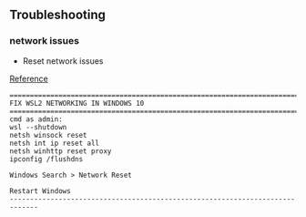 

## Troubleshooting

### network issues

- Reset network issues

[Reference](https://github.com/microsoft/WSL/issues/5336#issuecomment-653881695)

~~~
=============================================================================
FIX WSL2 NETWORKING IN WINDOWS 10
=============================================================================
cmd as admin:
wsl --shutdown
netsh winsock reset
netsh int ip reset all
netsh winhttp reset proxy
ipconfig /flushdns

Windows Search > Network Reset

Restart Windows
-----------------------------------------------------------------------------
~~~
